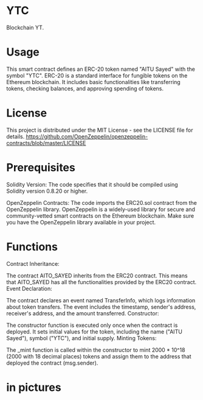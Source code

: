 # YTC
Blockchain YT.

# Usage
This smart contract defines an ERC-20 token named "AITU Sayed" with the symbol "YTC". ERC-20 is a standard interface for fungible tokens on the Ethereum blockchain. It includes basic functionalities like transferring tokens, checking balances, and approving spending of tokens.

# License
This project is distributed under the MIT License - see the LICENSE file for details. https://github.com/OpenZeppelin/openzeppelin-contracts/blob/master/LICENSE

# Prerequisites
Solidity Version: The code specifies that it should be compiled using Solidity version 0.8.20 or higher.

OpenZeppelin Contracts: The code imports the ERC20.sol contract from the OpenZeppelin library. OpenZeppelin is a widely-used library for secure and community-vetted smart contracts on the Ethereum blockchain. Make sure you have the OpenZeppelin library available in your project.

# Functions 
Contract Inheritance:

The contract AITO_SAYED inherits from the ERC20 contract. This means that AITO_SAYED has all the functionalities provided by the ERC20 contract.
Event Declaration:

The contract declares an event named TransferInfo, which logs information about token transfers. The event includes the timestamp, sender's address, receiver's address, and the amount transferred.
Constructor:

The constructor function is executed only once when the contract is deployed. It sets initial values for the token, including the name ("AITU Sayed"), symbol ("YTC"), and initial supply.
Minting Tokens:

The _mint function is called within the constructor to mint 2000 * 10^18 (2000 with 18 decimal places) tokens and assign them to the address that deployed the contract (msg.sender).

# in  pictures









